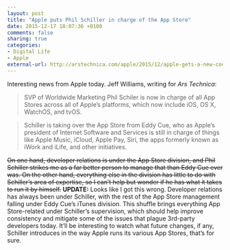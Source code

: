 ```yaml
---
layout: post
title: "Apple puts Phil Schiller in charge of the App Store"
date: 2015-12-17 18:07:36 +0100
comments: false
sharing: true
categories: 
- Digital Life
- Apple
external-url: http://arstechnica.com/apple/2015/12/apple-gets-a-new-coo-puts-phil-schiller-in-charge-of-the-app-store/
---
```


Interesting news from Apple today. Jeff Williams, writing for _Ars Technica_:

> SVP of Worldwide Marketing Phil Schiler is now in charge of all App Stores across all of Apple’s platforms, which now include iOS, OS X, WatchOS, and tvOS.

> Schiller is taking over the App Store from Eddy Cue, who as Apple’s president of Internet Software and Services is still in charge of things like Apple Music, iCloud, Apple Pay, Siri, the apps formerly known as iWork and iLife, and other initiatives.

<del>On one hand, developer relations is under the App Store division, and Phil Schiller strikes me as a far better person to manage that than Eddy Cue ever was. On the other hand, everything else in the division has little to do with Schiller’s area of expertise, so I can’t help but wonder if he has what it takes to run it by himself.</del> **UPDATE:** Looks like I got this wrong. Developer relations has always been under Schiller, with the rest of the App Store management falling under Eddy Cue’s iTunes division. This shuffle brings everything App Store-related under Schiller’s supervision, which should help improve consistency and mitigate some of the issues that plague 3rd-party developers today. It’ll be interesting to watch what future changes, if any, Schiller introduces in the way Apple runs its various App Stores, that’s for sure.